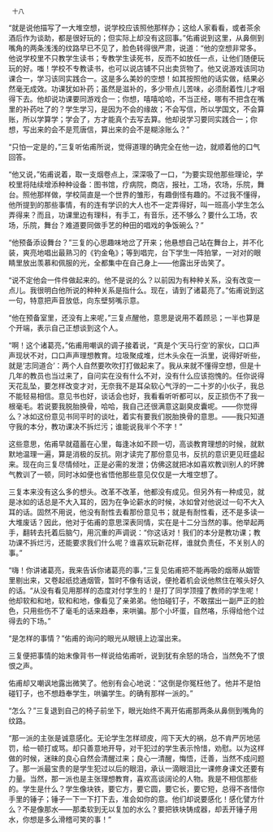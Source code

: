      十八 

   “就是说他描写了一大堆空想，说学校应该照他那样办；这给人家看看，或者茶余酒后作为谈助，都是很好玩的；但实际上却没有这回事。”佑甫说到这里，从鼻侧到嘴角的两条浅浅的纹路早已不见了，脸色转得很严肃，说道：“他的空想非常多。他说学校里不只教学生读书；专教学生读死书，反而不如放任一点，让他们随便玩玩的好。嗤！学校不专教读书，也可以说店铺不只出卖货物了。他又说游戏该同功课合一，学习该同实践合一。这是多么美妙的空想！如其按照他的话实做，结果必然毫无成效。功课犹如补药；虽然是滋补的，多少带点儿苦味，必须耐着性儿才咽得下去。他却说功课要同游戏合一；你想，嘻嘻哈哈，不当正经，哪有不把含在嘴里的补药吐了的？学生学习，是因为不会的缘故；不会写信，所以学国文，不会算账，所以学算学；学会了，方才能真个去写去算。他却说学习要同实践合一；你想，写出来的会不是荒唐信，算出来的会不是糊涂账么？” 

   “只怕一定是的，”三复听佑甫所说，觉得道理的确完全在他一边，就顺着他的口气回答。 

   “他又说，”佑甫说着，取一支烟卷点上，深深吸了一口，“为要实现他那些理论，学校里将陆续增添种种设备：图书馆，疗病院，商店，报社，工场，农场，乐院，舞台。照他那样做，学校简直是一个世界的雏形，有趣倒怪有趣的。不过我不懂得，他所提到的那些事情，有的连有学识的大人也不一定弄得好，叫一班高小学生怎么弄得来？而且，功课里边有理科，有手工，有音乐，还不够么？要什么工场，农场，乐院，舞台？难道要同做手艺的种田的唱戏的争饭碗么？” 

   “他预备添设舞台？”三复的心思趣味地岔了开来；他悬想自己站在舞台上，并不化装，爽亮地唱出最熟习的《钓金龟》；等到唱完，台下学生一阵拍掌，一对对的眼睛里放出羡慕和佩服的光，全都集中在自己身上——他露出牙齿笑了。 

   “说不定他会一件件做起来的。他不是说的么？以前因为有种种关系，没有改变一点儿。我很明白他所说的种种关系是指什么。现在，请到了诸葛亮了。”佑甫说到这一句，特意把声音放低，向东壁努嘴示意。 

   “他在预备室里，还没有上来呢，”三复点醒他，意思是说用不着顾忌；一半也算是个开端，表示自己正想谈到这个人。 

   “啊！这个诸葛亮，”佑甫用嘲讽的调子接着说，“真是个‘天马行空’的家伙，口口声声现状不对，口口声声理想教育。垃圾聚成堆，烂木头汆在一浜里，说得好听些，就是‘志同道合’：两个人自然要吹吹打打做起来了。我从来就不懂得空想，但是十几年的教员也当过来了，自问实在没有什么不对，没有什么应该抱愧的。任你说得天花乱坠，要怎样改变才对，无奈我不是耳朵软心气浮的一二十岁的小伙子，我总不能轻易相信。意见书也好，谈话会也好，我看看听听都可以，反正损伤不了我一根毫毛。若说要我脱胎换骨，哈哈，我自己还很满意这副臭皮囊呢。——你觉得么？冰如这份意见书同平时的谈吐，着实有要我们脱胎换骨的意思。——我只知道守我的本分，教功课决不拆烂污；谁能说我半个不字！” 

   这些意思，佑甫早就蕴蓄在心里，每逢冰如不顾一切，高谈教育理想的时候，就默默地温理一遍，算是消极的反抗。刚才读完了那份意见书，反抗的意识更见旺盛起来。现在向三复尽情倾吐，正是必需的发泄；仿佛这就把冰如喜欢教训别人的坏脾气教训了一顿，同时冰如便也省悟他那些意见仅仅是一大堆空想了。 

   三复本来没有这么多的想头。改革不改革，他都没有成见。但另外有一种成见，就是冰如的话总是不大入耳的，因为在争论薪水的时候，冰如曾对他说过一句不大入耳的话。固然不用说，他没有耐性去看那份意见书；就是有耐性看，还不是多读一大堆废话？因此，他对于佑甫的意思深表同情，实在是十二分当然的事。他举起两手，翻转去托着后脑勺，用沉重的声调说：“你这话对！我们的本分是教功课；教功课不拆烂污，还能要求我们什么呢？谁喜欢玩新花样，谁就负责任，不关别人的事。” 

   “嗨！你讲诸葛亮，我来告诉你诸葛亮的事，”三复见佑甫把不能再吸的烟蒂从姻管里剔出来，又卷起纸捻通烟管，暂时不像有话说，便抢着机会说他熬住在喉头好久的话。“从没有看见用那样的态度对付学生的！是打了同学顶撞了教师的学生呢！他却软和和地，软和和地，像看见了亲弟弟。他怕碰钉子，不敢摆出一副严正的脸色，只用些伤不了毫毛的话来趋奉，来哄骗。那个小坏蛋，自然咯，乐得给他个过得去的下场。” 

   “是怎样的事情？”佑甫的询问的眼光从眼镜上边溜出来。 

   三复便把事情的始末像背书一样说给佑甫听，说到犹有余怒的场合，当然免不了恨恨之声。 

   佑甫却又嘲讽地露出微笑了。他别有会心地说：“这倒是你冤枉他了。他并不是怕碰钉子，也不想趋奉学生，哄骗学生。的确有那样一派的。” 

   “怎么？”三复退到自己的椅子前坐下，眼光始终不离开佑甫那两条从鼻侧到嘴角的纹路。 

   “那一派的主张是诚意感化。无论学生怎样顽皮，闯下天大的祸，总不肯严厉地惩罚，给一顿打或骂。却只善意地开导，对干犯过的学生表示怜惜，劝慰。以为这样做的时候，迷昧的良心自然会清醒过来；良心一清醒，悔悟，迁善，当然不成问题了。那一派最宝贵的是学生犯过以后的眼泪，承认一滴眼泪比一课修身课文还要有力量。当然，那一派也是主张理想教育，喜欢高谈阔论的人物。我是不相信那些的。学生是什么？学生像块铁，要它方，要它圆，要它长，要它短，总得不吝惜你手里的锤子；锤子一下一下打下去，准会如你的意。他们却说要感化！感化譬方什么？不是像那水——那柔软到无以复加的水么？要把铁块铸成器，却丢开锤子用水，你想是多么滑稽可笑的事！” 

